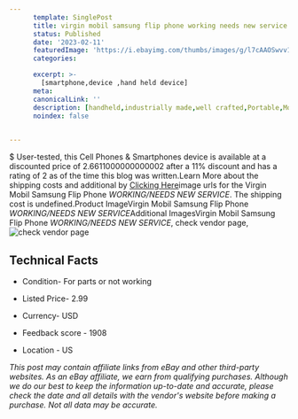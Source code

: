 ```yaml
---
      template: SinglePost
      title: virgin mobil samsung flip phone working needs new service 
      status: Published
      date: '2023-02-11'
      featuredImage: 'https://i.ebayimg.com/thumbs/images/g/l7cAAOSwvv1iVbgN/s-l225.jpg'
      categories: 

      excerpt: >-
        [smartphone,device ,hand held device]
      meta:
      canonicalLink: ''
      description: [handheld,industrially made,well crafted,Portable,Mobile,Compact,Convenient,Lightweight,Maneuverable,Man-portable,Miniature,Carriable,Hand-held,Light,Holdable,Transportable,Mobile device,Pocket-sized,On-the-go,Wireless,Cordless,Compact size,Convenient size, smartphone,device ,hand held device]
      noindex: false

        
---
```

$
    User-tested, this Cell Phones & Smartphones device is available at a discounted price of 2.6611000000000002 after a 11% discount and has a rating of 2 as of the time this blog was written.Learn More about the shipping costs and additional by [Clicking Here](https://www.ebay.com/itm/155402533427?hash=item242eb67a33%3Ag%3Al7cAAOSwvv1iVbgN&amdata=enc%3AAQAHAAAA4E5gykphkW6VSVtE4x9DnPSFFF8BR5icrC1TxXoG%2BXOX45f7PW%2FRZTq5JWxAx7kzwTmrFAbOz96RygsQZLAekMQuXtxfFPlXodjTV3mZ3WSQvXpxxLhskodUpwmh86RaQ02xqvUhmt1pEnke8%2FiPUJSqtYqPhxk9k7QYsSUsQOCUtQNQwEmCFJMDsrWwTm2qOg%2BPuITJNHWsCSvBWVA4somJfMtxRzcgs0bQB%2FoRi5G5bziKDI0k574w5ucdx8UBu26lKYylbBD6xcRaifwgQE71nE38EfypeH1YLUz6mTIA&mkevt=1&mkcid=1&mkrid=711-53200-19255-0&campid=%253CePNCampaignId%253E&customid=%253CreferenceId%253E&toolid=10049)image urls for the Virgin Mobil  Samsung  Flip Phone  *WORKING/NEEDS NEW SERVICE*. The shipping cost is undefined.Product ImageVirgin Mobil  Samsung  Flip Phone  *WORKING/NEEDS NEW SERVICE*Additional ImagesVirgin Mobil  Samsung  Flip Phone  *WORKING/NEEDS NEW SERVICE*, check vendor page, ![check vendor page](https://origin-galleryplus.ebayimg.com/ws/web/155402533427_2_0_1/225x225.jpg,https://origin-galleryplus.ebayimg.com/ws/web/155402533427_3_0_1/225x225.jpg,https://origin-galleryplus.ebayimg.com/ws/web/155402533427_4_0_1/225x225.jpg,https://origin-galleryplus.ebayimg.com/ws/web/155402533427_5_0_1/225x225.jpg,https://origin-galleryplus.ebayimg.com/ws/web/155402533427_6_0_1/225x225.jpg,https://origin-galleryplus.ebayimg.com/ws/web/155402533427_7_0_1/225x225.jpg)
    
    

 ## Technical Facts 



     
      

 - Condition- For parts or not working 


      

 - Listed Price- 2.99 


      

 - Currency- USD 


      

 - Feedback score - 1908 


      

 - Location - US 


      
      

 *_This post may contain affiliate links from eBay and other third-party websites. As an eBay affiliate, we earn from qualifying purchases. Although we do our best to keep the information up-to-date and accurate, please check the date and all details with the vendor's website before making a purchase. Not all data may be accurate._*



    
    
    
    
    